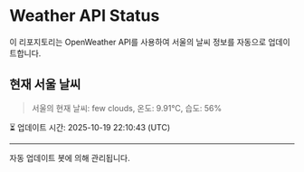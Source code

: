 
# Weather API Status

이 리포지토리는 OpenWeather API를 사용하여 서울의 날씨 정보를 자동으로 업데이트합니다.

## 현재 서울 날씨
> 서울의 현재 날씨: few clouds, 온도: 9.91°C, 습도: 56%

⏳ 업데이트 시간: 2025-10-19 22:10:43 (UTC)

---
자동 업데이트 봇에 의해 관리됩니다.
